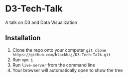 # D3-Tech-Talk
A talk on D3 and Data Visualization

## Installation
1. Clone the repo onto your computer
`git clone https://github.com/blackhaj/D3-Tech-Talk.git`
2. Run `npm i`
3. Run `live-server` from the command line
4. Your browser will automatically open to show the tree
